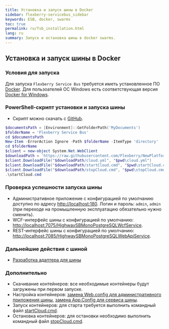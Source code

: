 ```yaml
---
title: Установка и запуск шины в Docker
sidebar: flexberry-servicebus_sidebar
keywords: ESB, docker, swarms
toc: true
permalink: ru/fsb_installation.html
lang: ru
summary: Запуск и остановка шины в docker swarms.
---
```


## Установка и запуск шины в Docker

### Условия для запуска
Для запуска `Flexberry Service Bus` требуется иметь установленное ПО [Docker](https://docs.docker.com). Для пользоателей ОС Windows есть соответствующая версия [Docker for Windows](https://docs.docker.com/docker-for-windows/install/).

### PowerShell-скрипт установки и запуска шины
* Скрипт можно скачать с [GitHub](https://raw.githubusercontent.com/Flexberry/NewPlatform.Flexberry.ServiceBus/develop/Docker/getServiceBus.ps1).

```powershell
$documentsPath = [Environment]::GetFolderPath('MyDocuments')
$folderName = 'Flexberry Service Bus'
cd $documentsPath
New-Item -ErrorAction Ignore -Path $folderName -ItemType 'directory'
cd $folderName
$client = new-object System.Net.WebClient
$downloadPath = 'https://raw.githubusercontent.com/Flexberry/NewPlatform.Flexberry.ServiceBus/develop/Docker'
$client.DownloadFile("$downloadPath/cloud.yml", "$pwd\cloud.yml")
$client.DownloadFile("$downloadPath/startCloud.cmd", "$pwd\startCloud.cmd")
$client.DownloadFile("$downloadPath/stopCloud.cmd", "$pwd\stopCloud.cmd")
.\startCloud.cmd
```

### Проверка успешности запуска шины
* Административное приложение с конфигурацией по умолчанию доступно по адресу <http://localhost:180>. Логин и пароль: `admin`, `admin` (при переходе на промышленную эксплуатацию обязательно нужно сменить).
* WCF-интерфейс шины с конфигурацией по умолчанию: <http://localhost:7075/HighwaySBMonoPostgreSQLWcfService>.
* REST-интерфейс шины с конфигурацией по умолчанию: <http://localhost:7085/HighwaySBMonoPostgreSQLWebApiService>.

### Дальнейшие действия с шиной
* [Разработка адаптера для шины](fsb_adapters.html)

### Дополнительно
* Скачивание контейнеров: все необходимые контейнеры будут загружены при первом запуске.
* Настройка контейнеров:
[замена Web.config для административного приложения шины](fsb_editor.html), [замена App.Config для сервиса шины](fsb_service.html).
* Запуск контейнеров:
для старта требуется выполнить командный файл [startCloud.cmd](https://github.com/Flexberry/NewPlatform.Flexberry.ServiceBus/blob/develop/Docker/startCloud.cmd).
* Остановка контейнеров:
для остановки необходимо выполнить командный файл [stopCloud.cmd](https://github.com/Flexberry/NewPlatform.Flexberry.ServiceBus/blob/develop/Docker/stopCloud.cmd).
